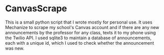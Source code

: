 # CanvasScrape


This is a small python script that I wrote mostly for personal use. It uses Mechanize to scrape my school's Canvas account and if there are any new announcements by the professor for any class, texts it to my phone using the Twilio API. I used sqlite3 to maintain a database of announcements, each with a unique id, which I used to check whether the announcement was new.
